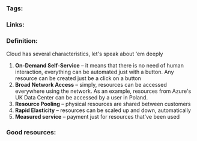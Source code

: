### Tags:
### Links:
### Definition:
Cloud has several characteristics, let's speak about 'em deeply
1. **On-Demand Self-Service** – it means that there is no need of human interaction, everything can be automated just with a button. Any resource can be created just be a click on a button
2. **Broad Network Access** – simply, resources can be accessed everywhere using the network. As an example, resources from Azure's UK Data Center can be accessed by a user in Poland.
3. **Resource Pooling** – physical resources are shared between customers
4. **Rapid Elasticity** – resources can be scaled up and down, automatically
5. **Measured service** – payment just for resources that've been used
### Good resources:


